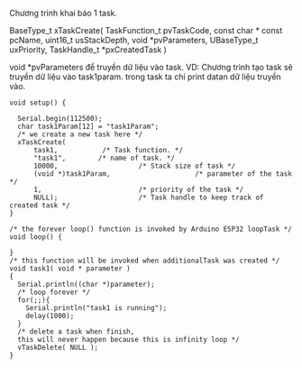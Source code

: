 ﻿---
layout: default
title: 
---

Chương trình khai báo 1 task.

BaseType_t xTaskCreate( TaskFunction_t pvTaskCode,
                        const char * const pcName,
                        uint16_t usStackDepth,
                        void *pvParameters,
                        UBaseType_t uxPriority,
                        TaskHandle_t *pxCreatedTask )
						
void *pvParameters để truyền dữ liệu vào task.
VD:
Chương trình tạo task sẽ truyền dữ liệu vào task1param.
trong task ta chỉ print datan dữ liệu truyền vào.
```
void setup() {

  Serial.begin(112500);
  char task1Param[12] = "task1Param";
  /* we create a new task here */
  xTaskCreate(
      task1,           /* Task function. */
      "task1",        /* name of task. */
      10000,                    /* Stack size of task */
      (void *)task1Param,                     /* parameter of the task */
      1,                        /* priority of the task */
      NULL);                    /* Task handle to keep track of created task */
}

/* the forever loop() function is invoked by Arduino ESP32 loopTask */
void loop() {

}
/* this function will be invoked when additionalTask was created */
void task1( void * parameter )
{
  Serial.println((char *)parameter);
  /* loop forever */
  for(;;){
    Serial.println("task1 is running");
    delay(1000);
  }
  /* delete a task when finish, 
  this will never happen because this is infinity loop */
  vTaskDelete( NULL );
}
```
						